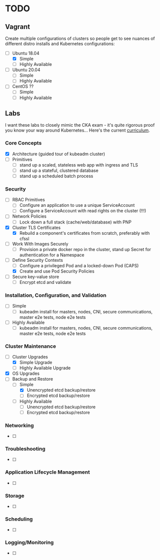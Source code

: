 # TODO

## Vagrant

Create multiple configurations of clusters so people get to see nuances of different
distro installs and Kubernetes configurations:

- [ ] Ubuntu 18.04
    - [X] Simple
    - [ ] Highly Available
- [ ] Ubuntu 20.04
    - [ ] Simple
    - [ ] Highly Available
- [ ] CentOS ??
    - [ ] Simple
    - [ ] Highly Available

## Labs

I want these labs to closely mimic the CKA exam - it's quite rigorous proof you
know your way around Kubernetes... Here's the current [curriculum](https://github.com/cncf/curriculum/blob/master/CKA_Curriculum_V1.18.pdf).

### Core Concepts

- [X] Architecture (guided tour of kubeadm cluster)
- [ ] Primitives
    - [ ] stand up a scaled, stateless web app with ingress and TLS
    - [ ] stand up a stateful, clustered database
    - [ ] stand up a scheduled batch process

### Security

- [ ] RBAC Primitives
    - [ ] Configure an application to use a unique ServiceAccount
    - [ ] Configure a ServiceAccount with read rights on the cluster (!!!)
- [ ] Network Policies
    - [ ] Lock down a full stack (cache/web/database) with PNP
- [X] Cluster TLS Certificates
    - [X] Rebuild a component's certificates from scratch, preferably with cfssl
- [ ] Work With Images Securely
    - [ ] Provision a private docker repo in the cluster, stand up Secret for authentication for a Namespace
- [ ] Define Security Contexts
    - [ ] Configure a privileged Pod and a locked-down Pod (CAPS)
    - [X] Create and use Pod Security Policies
- [ ] Secure key-value store
    - [ ] Encrypt etcd and validate

### Installation, Configuration, and Validation

- [ ] Simple
    - [ ] kubeadm install for masters, nodes, CNI, secure communications, master e2e tests, node e2e tests
- [ ] Highly Available
    - [ ] kubeadm install for masters, nodes, CNI, secure communications, master e2e tests, node e2e tests

### Cluster Maintenance

- [ ] Cluster Upgrades
    - [X] Simple Upgrade
    - [ ] Highly Available Upgrade
- [X] OS Upgrades
- [ ] Backup and Restore
    - [ ] Simple
        - [X] Unencrypted etcd backup/restore
        - [ ] Encrypted etcd backup/restore
    - [ ] Highly Available
        - [ ] Unencrypted etcd backup/restore
        - [ ] Encrypted etcd backup/restore

### Networking

 - [ ]

### Troubleshooting

 - [ ] 

### Application Lifecycle Management

 - [ ] 

### Storage

 - [ ] 

### Scheduling

 - [ ] 

### Logging/Monitoring

 - [ ] 

